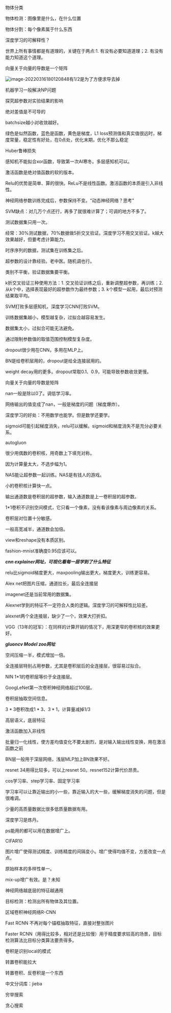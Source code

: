 物体分类

物体检测：图像里是什么，在什么位置

物体分割：每个像素属于什么东西

深度学习的可解释性？

世界上所有事情都是有道理的，关键在于两点:1. 有没有必要知道道理；2. 有没有能力知道这个道理。

向量关于向量的导数是一个矩阵 

![image-20220316180120848](https://cdn.jsdelivr.net/gh/WWeiying/Figurebed/blog-images/2022/03/31/a79524a3fa5a301508d691dfcc9aade8-a79524a3fa5a301508d691dfcc9aade8-a79524a3fa5a301508d691dfcc9aade8-image-20220316180120848-d96846-d32281-bf8e43.png)有1/2是为了方便求导去掉

机器学习一般解决NP问题

探究超参数对实验结果的影响

绝对差值是不可导的

batchsize越小对收敛越好。



绿色是似然函数，蓝色是函数，黄色是梯度，L1 loss预测值和真实值很远时，梯度常量，稳定性有好处，在0点处，优化末期，优化不那么稳定

Huber鲁棒损失

感知机不能拟合xor函数，导致第一次AI寒冬。多层感知机可以。

激活函数是绝对值函数的软的版本。

Relu的优势是简单、算的很快。ReLu不是线性函数。激活函数的本质是引入非线性。

神经网络参数训练完成后，参数保持不变。“动态神经网络？思考”

SVM缺点：对几万个点还行，再多了就很难计算了；可调的地方不多了。

测试数据集只用一次。

经常：30%测试数据，70%数据做5折交叉验证。深度学习不用交叉验证。k越大效果越好，但要考虑计算能力。

时序序列的数据，测试集在训练集之后。

超参数的设计靠经验。老中医。随机调也行。

类别不平衡，验证数据集要平衡。

k折交叉验证三种使用方法：1. 交叉验证训练之后，重新调整超参数，再训练；2. 从k个中，选择表现最好的超参数作为最终参数；3. k个模型一起用，最后对预测结果取平均。

SVM打败多层感知机，深度学习CNN打败SVM。

训练数据集越小，模型越复杂，过拟合越容易发生。

数据集太小，过拟合可能无法避免。

通过限制参数值的取值范围控制模型复杂度。

dropout很少用在CNN，多用在MLP上。

BN是给卷积层用的，dropout是给全连接层用的。

weight decay用的更多。dropout常取0.1、0.9，可能导致参数收敛更慢。

向量关于向量的导数是矩阵

nan一般是除以0了。调低学习率。

网络输出的值变成了nan，一般是梯度的问题（梯度爆炸）。

深度学习的好处：不用数学也能学。但是数学还要学。

sigmoid可能引起梯度消失，relu可以缓解。sigmoid和梯度消失不是充分必要关系。

autogluon

很少用偶数的卷积核，用奇数上下填充对称。

因为计算量太大，不选步幅为1。

NAS能让超参数一起训练。NAS是有钱人的游戏。

小的卷积核计算快一点。

输出通道数是卷积层的超参数，输入通道数是上一卷积层的超参数。

1*1卷积不识别空间模式，它只看一个像素，没有看该像素与周边像素的关系。

卷积层对位置十分敏感。

一般高宽减半，通道数会加倍。

view和reshape没有本质区别。

fashion-mnist准确度0.95应该可以。

***cnn explainer网址，可视化看每一层学到了什么特征***

relu比sigmoid梯度更大，maxpooling输出更大，梯度更大，训练更容易。

Alex net把图片压缩，通道拉长，最后全连接层

imagenet还是当前常用的数据集。

Alexnet学到的特征不一定符合人类的逻辑。深度学习的可解释性比较差。

alexnet两个全连接层，缺少了一个，效果大打折扣。

VGG（13年的冠军）：在同样的计算开销的情况下，用深更窄的卷积核的效果更好。

***gluoncv Model zoo网址***

空间压缩一半，模式增加一倍。

全连接层特别占用参数，尤其是卷积层后的全连接层，很容易过拟合。

NIN 1*1的卷积层等价于全连接层。

GoogLeNet第一次卷积神经网络超过100层。

卷积层抽取空间信息。

$3*3$卷积改成$1*3$、$3*1$，计算量减掉1/3

高层语义，底层特征

激活函数加入非线性

批量归一化线性，使方差均值变化不要太剧烈，是对输入输出线性变换，用在激活函数之前

BN层一般用于深层网络，浅层MLP加上BN效果不好。

resnet 34用得比较多，可以上resnet 50。resnet152计算代价昂贵。

cos学习率、step学习率、固定学习率

学习率可以让靠近输出的小一些，靠近输入的大一些，缓解梯度消失的问题，但是很难调。

少量的高质量数据比很多低质量数据有用。

深度学习是炼丹。

ps能用的都可以用在数据增广上。

CIFAR10

图片增广使得测试精度、训练精度的间隔变小。增广使得均值不变，方差改变一点点。

原始样本的多样性单一。

mix-up增广有效。是？未知

神经网络越底层的特征越通用

目标检测：检测出所有物体及其位置。

区域卷积神经网络R-CNN

Fast RCNN 不再对每个锚框抽取特征，直接对整张图片

Faster RCNN（用得比较多，相对还是比较慢）用于精度要求较高的场景，目标检测算法比目标分类算法要贵得多。

卷积是识别local的模式

转置卷积能拉大

转置卷积、反卷积是一个东西

中文分词库：jieba

穷举搜索

贪心搜索


